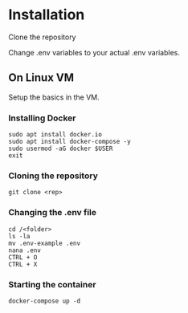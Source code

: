 # Installation
Clone the repository

Change .env variables to your actual .env variables.



## On Linux VM
Setup the basics in the VM.

### Installing Docker
```
sudo apt install docker.io
sudo apt install docker-compose -y
sudo usermod -aG docker $USER
exit
```

### Cloning the repository
```
git clone <rep>
```

### Changing the .env file
```
cd /<folder>
ls -la
mv .env-example .env
nana .env
CTRL + O
CTRL + X
```

### Starting the container
```
docker-compose up -d
```